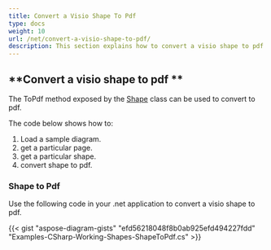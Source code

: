 ```yaml
---
title: Convert a Visio Shape To Pdf
type: docs
weight: 10
url: /net/convert-a-visio-shape-to-pdf/
description: This section explains how to convert a visio shape to pdf with Aspose.Diagram.
---
```


## **Convert a visio shape to pdf **
The ToPdf method exposed by the [Shape](http://www.aspose.com/api/net/diagram/aspose.diagram/shape) class can be used to convert to pdf.

The code below shows how to:

1. Load a sample diagram.
1. get a particular page.
1. get a particular shape.
1. convert shape to pdf.
### **Shape to Pdf**
Use the following code in your .net application to convert a visio shape to pdf.

{{< gist "aspose-diagram-gists" "efd56218048f8b0ab925efd494227fdd" "Examples-CSharp-Working-Shapes-ShapeToPdf.cs" >}}

